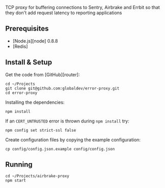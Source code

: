 TCP proxy for buffering connections to Sentry, Airbrake and Errbit so that they don't add request latency to reporting applications

## Prerequisites

* [Node.js][node] 0.8.8
* [Redis]

## Install & Setup

Get the code from [GitHub][router]:

    cd ~/Projects
    git clone git@github.com:globaldev/error-proxy.git
    cd error-proxy

Installing the dependencies:

    npm install

If an `CERT_UNTRUSTED` error is thrown during `npm install` try:

    npm config set strict-ssl false

Create configuration files by copying the example configuration:

    cp config/config.json.example config/config.json

## Running

    cd ~/Projects/airbrake-proxy
    npm start
